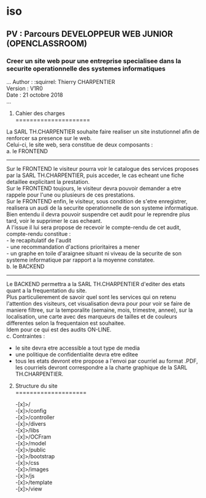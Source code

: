 # iso
## PV : Parcours DEVELOPPEUR WEB JUNIOR (OPENCLASSROOM)
### Creer un site web pour une entreprise specialisee dans la securite operationnelle des systemes informatiques
...
Author  : :squirrel: Thierry CHARPENTIER  
Version : V1R0  
Date    : 21 octobre 2018  
...
1. Cahier des charges     
=====================  

La SARL TH.CHARPENTIER souhaite faire realiser un site instutionnel afin de renforcer sa presence sur le web.  
Celui-ci, le site web, sera  constitue de deux composants :  
   a. le FRONTEND  
   ______________
   Sur le FRONTEND le visiteur pourra voir le catalogue des services proposes par la SARL TH.CHARPENTIER, puis acceder, le cas echeant une fiche detaillee explicitant la prestation.  
   Sur le FRONTEND toujours, le visiteur devra pouvoir demander a etre rappele pour l'une ou plusieurs de ces prestations.  
   Sur le FRONTEND enfin, le visiteur, sous condition de s'etre enregistrer, realisera un audi de la securite operationnelle de son systeme informatique.  
   Bien entendu il devra pouvoir suspendre cet audit pour le reprendre plus tard, voir le supprimer le cas echeant.  
   A l'issue il lui sera propose de recevoir le compte-rendu de cet audit, compte-rendu constitue :  
      - le recapitulatif de l'audit  
      - une recommandation d'actions prioritaires a mener  
      - un graphe en toile d'araignee situant ni viveau de la securite de son systeme informatique par rapport a la moyenne constatee.  
   b. le BACKEND  
   _____________
   Le BACKEND permettra a la SARL TH.CHARPENTIER d'editer des etats quant a la frequentation du site.  
   Plus particulierement de savoir quel sont les services qui on retenu l'attention des visiteurs, cet visualisation devra pour pour voir se faire de maniere filtree, sur la temporalite (semaine, mois, trimestre, annee), sur la localisation, une carte avec des marqueurs de tailles et de couleurs differentes selon la frequentaion est souhaitee.  
   Idem pour ce qui est des audits ON-LINE.  
   c. Contraintes :  
   - le site devra etre accessible a tout type de media  
   - une politique de confidentialite devra etre editee  
   - tous les etats devront etre propose a l'envoi par courriel au format .PDF, les courriels devront correspondre a la charte graphique de la SARL TH.CHARPENTIER.  
2. Structure du site  
====================

   -[x]>/  
   -[x]>/config  
   -[x]>/controller  
   -[x]>/divers  
   -[x]>/libs  
      -[x]>/OCFram  
   -[x]>/model  
   -[x]>/public  
      -[x]>/bootstrap  
      -[x]>/css  
      -[x]>/images  
      -[x]>/js  
   -[x]>/template  
   -[x]>/view  